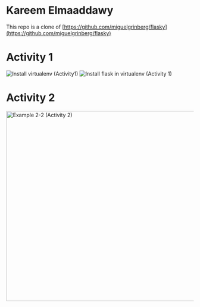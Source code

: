 # Kareem Elmaaddawy
This repo is a clone of [https://github.com/miguelgrinberg/flasky](https://github.com/miguelgrinberg/flasky)
# Activity 1
![Install virtualenv (Activity1)](https://github.com/KareemElMaaddawy/ECE444-F2023-Lab1/assets/83250816/7db39dc4-6a91-406b-90db-5f18d3cdbdba)
![Install flask in virtualenv (Activity 1)](https://github.com/KareemElMaaddawy/ECE444-F2023-Lab1/assets/83250816/2145bf3c-ae48-4888-b622-0a1ca7a52973)
# Activity 2
<img width="511" alt="Example 2-2 (Activity 2)" src="https://github.com/KareemElMaaddawy/ECE444-F2023-Lab1/assets/83250816/e6237426-4adf-4ddd-a85c-17f01941eb5d">


